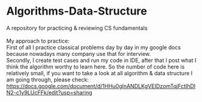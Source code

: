 # Algorithms-Data-Structure
A repository for practicing &amp; reviewing CS fundamentals</br></br>My approach to practice:</br>
First of all I practice classical problems day by day in my google docs because nowadays many company use that for interview.</br>Secondly, I create test cases and run 
my code in IDE, after that I post what I think the algorithm worthy to learn here. So the number of code here is relatively small, if you want to take a look at all algorithm & data structure I am
going through, please check: https://docs.google.com/document/d/1HHu0glnANDLKgVEIDzomTqjFctIhDIN2-c1y9LUcFFk/edit?usp=sharing
